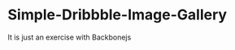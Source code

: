 Simple-Dribbble-Image-Gallery
=============================

It is just an exercise with Backbonejs
